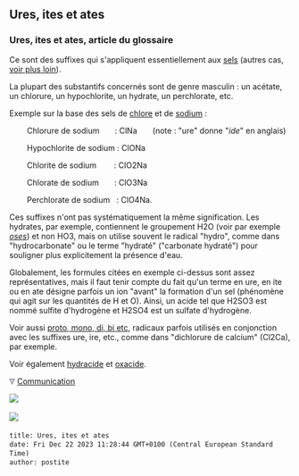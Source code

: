 ## Ures, ites et ates
### Ures, ites et ates, article du glossaire
 Ce sont des suffixes qui s'appliquent essentiellement aux [sels](formationdesels.html) (autres cas, [voir plus loin](uresiresates.html#ions)).

La plupart des substantifs concernés sont de genre masculin : un acétate, un chlorure, un hypochlorite, un hydrate, un perchlorate, etc.

Exemple sur la base des sels de [chlore](chlore.html) et de [sodium](annexe1.html#na) :

        Chlorure de sodium       : ClNa       (note : "ure" donne "_ide_" en anglais)

        Hypochlorite de sodium : ClONa

        Chlorite de sodium        : ClO2Na

        Chlorate de sodium       : ClO3Na

        Perchlorate de sodium   : ClO4Na.

Ces suffixes n'ont pas systématiquement la même signification. Les hydrates, par exemple, contiennent le groupement H2O (voir par exemple _[oses](glucide.html#oses)_) et non HO3, mais on utilise souvent le radical "hydro", comme dans "hydrocarbonate" ou le terme "hydraté" ("carbonate hydraté") pour souligner plus explicitement la présence d'eau.

Globalement, les formules citées en exemple ci-dessus sont assez représentatives, mais il faut tenir compte du fait qu'un terme en ure, en ite ou en ate désigne parfois un ion "avant" la formation d'un sel (phénomène qui agit sur les quantités de H et O). Ainsi, un acide tel que H2SO3 est nommé sulfite d'hydrogène et H2SO4 est un sulfate d'hydrogène.

Voir aussi [proto, mono, di, bi etc](protomonobidi.html), radicaux parfois utilisés en conjonction avec les suffixes ure, ire, etc., comme dans "dichlorure de calcium" (Cl2Ca), par exemple.

Voir également [hydracide](hydracide.html) et [oxacide](oxacide.html).



![](images/flechebas.gif) [Communication](http://www.artrealite.com/annonceurs.htm) 

[![](https://cbonvin.fr/sites/regie.artrealite.com/visuels/campagne1.png)](index-2.html#20131014)

![](https://cbonvin.fr/sites/regie.artrealite.com/visuels/campagne2.png)
```
title: Ures, ites et ates
date: Fri Dec 22 2023 11:28:44 GMT+0100 (Central European Standard Time)
author: postite
```

